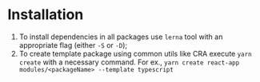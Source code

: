 # Installation

1. To install dependencies in all packages use `lerna` tool with an appropriate
flag (either `-S` or `-D`);
2. To create template package using common utils like CRA execute 
`yarn create` with a necessary command. For ex.,
`yarn create react-app modules/<packageName> --template typescript`

